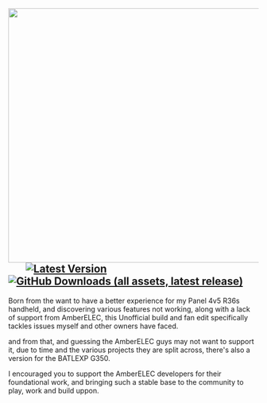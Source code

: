 <img src="https://github.com/user-attachments/assets/99cedf03-1f85-4751-967d-fef2343df81e" width=512>&nbsp;&nbsp;&nbsp;&nbsp;&nbsp;&nbsp;
[![Latest Version](https://img.shields.io/github/release/Kegg1701/P4ELEC)](https://github.com/Kegg1701/P4ELEC/releases/latest)
[![GitHub Downloads (all assets, latest release)](https://img.shields.io/github/downloads/Kegg1701/P4ELEC/latest/total)](https://github.com/Kegg1701/P4ELEC/releases/latest)
--- 
<p>Born from the want to have a better experience for my Panel 4v5 R36s handheld, and discovering various features not working, along with a lack of support from AmberELEC, this Unofficial build and fan edit specifically tackles issues myself and other owners have faced.</p>
<p>and from that, and guessing the AmberELEC guys may not want to support it, due to time and the various projects they are split across, there's also a version for the BATLEXP G350.</p>
<p>I encouraged you to support the AmberELEC developers for their foundational work, and bringing such a stable base to the community to play, work and build uppon.</p>
